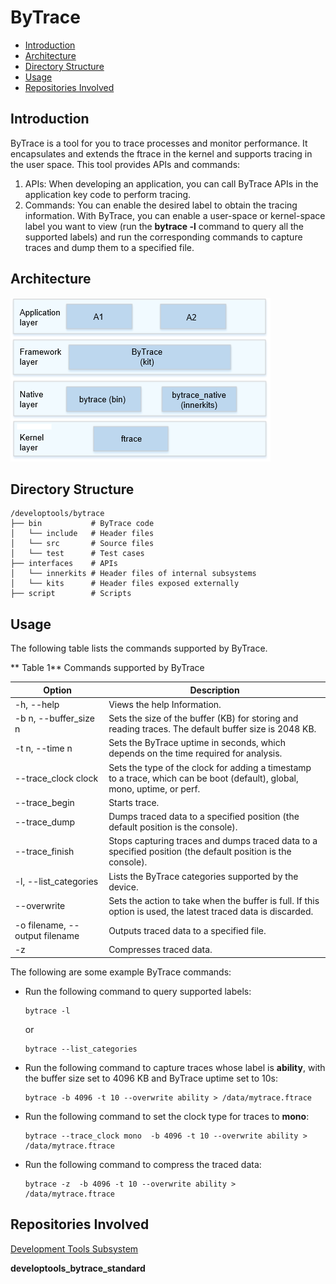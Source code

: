 # ByTrace<a name="EN-US_TOPIC_0000001102209942"></a>

-   [Introduction](#section152771918494)
-   [Architecture](#section6808195518497)
-   [Directory Structure](#section1610792125019)
-   [Usage](#section18684185975017)
-   [Repositories Involved](#section1849151125618)

## Introduction<a name="section152771918494"></a>

ByTrace is a tool for you to trace processes and monitor performance. It encapsulates and extends the ftrace in the kernel and supports tracing in the user space. This tool provides APIs and commands:

1.  APIs: When developing an application, you can call ByTrace APIs in the application key code to perform tracing.
2.  Commands: You can enable the desired label to obtain the tracing information. With ByTrace, you can enable a user-space or kernel-space label you want to view (run the **bytrace -l** command to query all the supported labels) and run the corresponding commands to capture traces and dump them to a specified file.

## Architecture<a name="section6808195518497"></a>

![](figures/architecture.png)

## Directory Structure<a name="section1610792125019"></a>

```
/developtools/bytrace
├── bin           # ByTrace code
│   └── include   # Header files
│   └── src       # Source files
│   └── test      # Test cases
├── interfaces    # APIs
│   └── innerkits # Header files of internal subsystems
│   └── kits      # Header files exposed externally
├── script        # Scripts
```

## Usage<a name="section18684185975017"></a>

The following table lists the commands supported by ByTrace.

** Table 1** Commands supported by ByTrace

| Option | Description |
|---------|------------|
| -h, --help | Views the help Information. |
| -b n, --buffer_size n | Sets the size of the buffer (KB) for storing and reading traces. The default buffer size is 2048 KB. |
| -t n, --time n | Sets the ByTrace uptime in seconds, which depends on the time required for analysis. |
| --trace_clock clock | Sets the type of the clock for adding a timestamp to a trace, which can be boot (default), global, mono, uptime, or perf. |
| --trace_begin | Starts trace. |
| --trace_dump | Dumps traced data to a specified position (the default position is the console). |
| --trace_finish | Stops capturing traces and dumps traced data to a specified position (the default position is the console). |
| -l, --list_categories | Lists the ByTrace categories supported by the device. |
| --overwrite | Sets the action to take when the buffer is full. If this option is used, the latest traced data is discarded. |
| -o filename, --output filename | Outputs traced data to a specified file. |
| -z | Compresses traced data. |

The following are some example ByTrace commands:

-   Run the following command to query supported labels:

    ```
    bytrace -l
    ```

    or

    ```
    bytrace --list_categories
    ```


-   Run the following command to capture traces whose label is <strong>ability</strong>, with the buffer size set to 4096 KB and ByTrace uptime set to 10s:

    ```
    bytrace -b 4096 -t 10 --overwrite ability > /data/mytrace.ftrace
    ```


-   Run the following command to set the clock type for traces to <strong>mono</strong>:

    ```
    bytrace --trace_clock mono  -b 4096 -t 10 --overwrite ability > /data/mytrace.ftrace
    ```


-   Run the following command to compress the traced data:

    ```
    bytrace -z  -b 4096 -t 10 --overwrite ability > /data/mytrace.ftrace
    ```


## Repositories Involved<a name="section1849151125618"></a>

[Development Tools Subsystem](https://gitee.com/openharmony/docs/blob/master/en/readme/development-toolchain.md)

**developtools\_bytrace\_standard**
